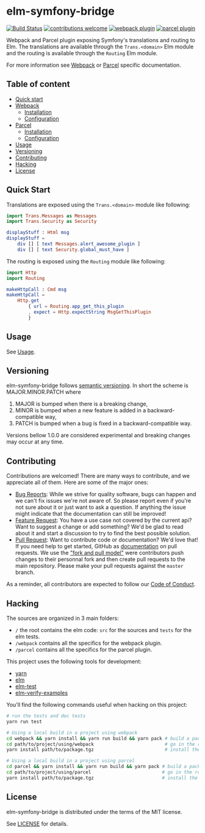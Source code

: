 # elm-symfony-bridge

[![Build Status](https://travis-ci.org/mdevlamynck/elm-symfony-bridge.svg?branch=master)](https://travis-ci.org/mdevlamynck/elm-symfony-bridge)
[![contributions welcome](https://img.shields.io/badge/contributions-welcome-brightgreen.svg?style=flat)](https://github.com/mdevlamynck/elm-symfony-bridge/issues)
[![webpack plugin](https://img.shields.io/npm/v/elm-symfony-bridge?label=webpack%20plugin&logo=webpack%20plugin)](https://www.npmjs.com/package/elm-symfony-bridge)
[![parcel plugin](https://img.shields.io/npm/v/parcel-plugin-elm-symfony-bridge?label=parcel%20plugin&logo=parcel%20plugin)](https://www.npmjs.com/package/parcel-plugin-elm-symfony-bridge)

Webpack and Parcel plugin exposing Symfony's translations and routing to Elm. 
The translations are available through the `Trans.<domain>` Elm module and the routing is available through the `Routing` Elm module.

For more information see [Webpack](webpack/README.md) or [Parcel](parcel/README.md) specific documentation.

## Table of content

* [Quick start](#quick-start)
* [Webpack](webpack/README.md)
    - [Installation](webpack/README.md#Installation)
    - [Configuration](webpack/README.md#Configuration)
* [Parcel](parcel/README.md)
    - [Installation](parcel/README.md#Installation)
    - [Configuration](parcel/README.md#Configuration)
* [Usage](doc/Usage.md)
* [Versioning](#versioning)
* [Contributing](#contributing)
* [Hacking](#Hacking)
* [License](#License)

## Quick Start

Translations are exposed using the `Trans.<domain>` module like following:

```elm
import Trans.Messages as Messages
import Trans.Security as Security

displayStuff : Html msg
displayStuff =
    div [] [ text Messages.alert_awesome_plugin ]
    div [] [ text Security.global_must_have ]
```

The routing is exposed using the `Routing` module like following:

```elm
import Http
import Routing

makeHttpCall : Cmd msg
makeHttpCall =
    Http.get
        { url = Routing.app_get_this_plugin
        , expect = Http.expectString MsgGetThisPlugin
        }
```

## Usage

See [Usage](doc/Usage.md).

## Versioning

elm-symfony-bridge follows [semantic versioning](https://semver.org/). In short the scheme is MAJOR.MINOR.PATCH where
1. MAJOR is bumped when there is a breaking change,
2. MINOR is bumped when a new feature is added in a backward-compatible way,
3. PATCH is bumped when a bug is fixed in a backward-compatible way.

Versions bellow 1.0.0 are considered experimental and breaking changes may occur at any time.

## Contributing

Contributions are welcomed! There are many ways to contribute, and we appreciate all of them. Here are some of the major ones:

* [Bug Reports](https://github.com/mdevlamynck/elm-symfony-bridge/issues): While we strive for quality software, bugs can happen and we can't fix issues we're not aware of. So please report even if you're not sure about it or just want to ask a question. If anything the issue might indicate that the documentation can still be improved!
* [Feature Request](https://github.com/mdevlamynck/elm-symfony-bridge/issues): You have a use case not covered by the current api? Want to suggest a change or add something? We'd be glad to read about it and start a discussion to try to find the best possible solution.
* [Pull Request](https://github.com/mdevlamynck/elm-symfony-bridge/pulls): Want to contribute code or documentation? We'd love that! If you need help to get started, GitHub as [documentation](https://help.github.com/articles/about-pull-requests/) on pull requests. We use the ["fork and pull model"](https://help.github.com/articles/about-collaborative-development-models/) were contributors push changes to their personnal fork and then create pull requests to the main repository. Please make your pull requests against the `master` branch.

As a reminder, all contributors are expected to follow our [Code of Conduct](CODE_OF_CONDUCT.md).

## Hacking

The sources are organized in 3 main folders:

* `/` the root contains the elm code: `src` for the sources and `tests` for the elm tests.
* `/webpack` contains all the specifics for the webpack plugin.
* `/parcel` contains all the specifics for the parcel plugin.

This project uses the following tools for development:

* [yarn](https://yarnpkg.com/)
* [elm](https://elm-lang.org/)
* [elm-test](https://github.com/rtfeldman/node-test-runner)
* [elm-verify-examples](https://github.com/stoeffel/elm-verify-examples)

You'll find the following commands useful when hacking on this project:

```bash
# run the tests and doc tests
yarn run test

# Using a local build in a project using webpack
cd webpack && yarn install && yarn run build && yarn pack # build a package.tgz
cd path/to/project/using/webpack                          # go in the root directory of your project
yarn install path/to/package.tgz                          # install the locally built package

# Using a local build in a project using parcel
cd parcel && yarn install && yarn run build && yarn pack # build a package.tgz
cd path/to/project/using/parcel                          # go in the root directory of your project
yarn install path/to/package.tgz                         # install the locally built package
```

## License

elm-symfony-bridge is distributed under the terms of the MIT license.

See [LICENSE](LICENSE.md) for details.

